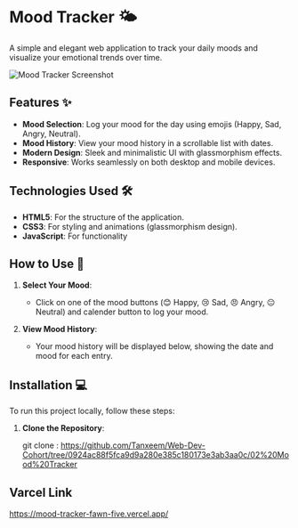 # Mood Tracker 🌤️

A simple and elegant web application to track your daily moods and visualize your emotional trends over time.

![Mood Tracker Screenshot](/mood-tracker.jpg) 

## Features ✨

- **Mood Selection**: Log your mood for the day using emojis (Happy, Sad, Angry, Neutral).
- **Mood History**: View your mood history in a scrollable list with dates.
- **Modern Design**: Sleek and minimalistic UI with glassmorphism effects.
- **Responsive**: Works seamlessly on both desktop and mobile devices.

## Technologies Used 🛠️

- **HTML5**: For the structure of the application.
- **CSS3**: For styling and animations (glassmorphism design).
- **JavaScript**: For functionality

## How to Use 🚀

1. **Select Your Mood**:
   - Click on one of the mood buttons (😊 Happy, 😢 Sad, 😠 Angry, 😐 Neutral) and calender button to log your mood.

2. **View Mood History**:
   - Your mood history will be displayed below, showing the date and mood for each entry.


## Installation 💻

To run this project locally, follow these steps:

1. **Clone the Repository**:

   git clone : https://github.com/Tanxeem/Web-Dev-Cohort/tree/0924ac88f5fca9d9a280e385c180173e3ab3aa0c/02%20Mood%20Tracker


## Varcel Link

https://mood-tracker-fawn-five.vercel.app/


